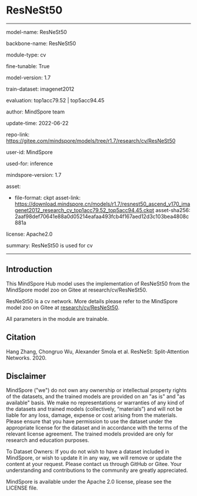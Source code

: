 # ResNeSt50

---

model-name: ResNeSt50

backbone-name: ResNeSt50

module-type: cv

fine-tunable: True

model-version: 1.7

train-dataset: imagenet2012

evaluation: top1acc79.52 | top5acc94.45

author: MindSpore team

update-time: 2022-06-22

repo-link: <https://gitee.com/mindspore/models/tree/r1.7/research/cv/ResNeSt50>

user-id: MindSpore

used-for: inference

mindspore-version: 1.7

asset:

-
    file-format: ckpt
    asset-link: <https://download.mindspore.cn/models/r1.7/resnest50_ascend_v170_imagenet2012_research_cv_top1acc79.52_top5acc94.45.ckpt>
    asset-sha256: 2aaf98def70641e88a0d05214eafaa493fcb4f167aed12d3c103bea4808c881a

license: Apache2.0

summary: ResNeSt50 is used for cv

---

## Introduction

This MindSpore Hub model uses the implementation of ResNeSt50 from the MindSpore model zoo on Gitee at research/cv/ResNeSt50.

ResNeSt50 is a cv network. More details please refer to the MindSpore model zoo on Gitee at [research/cv/ResNeSt50](https://gitee.com/mindspore/models/blob/r1.7/research/cv/ResNeSt50/README.md).

All parameters in the module are trainable.

## Citation

Hang Zhang, Chongruo Wu, Alexander Smola et al. ResNeSt: Split-Attention Networks. 2020.

## Disclaimer

MindSpore ("we") do not own any ownership or intellectual property rights of the datasets, and the trained models are provided on an "as is" and "as available" basis. We make no representations or warranties of any kind of the datasets and trained models (collectively, “materials”) and will not be liable for any loss, damage, expense or cost arising from the materials. Please ensure that you have permission to use the dataset under the appropriate license for the dataset and in accordance with the terms of the relevant license agreement. The trained models provided are only for research and education purposes.

To Dataset Owners: If you do not wish to have a dataset included in MindSpore, or wish to update it in any way, we will remove or update the content at your request. Please contact us through GitHub or Gitee. Your understanding and contributions to the community are greatly appreciated.

MindSpore is available under the Apache 2.0 license, please see the LICENSE file.
